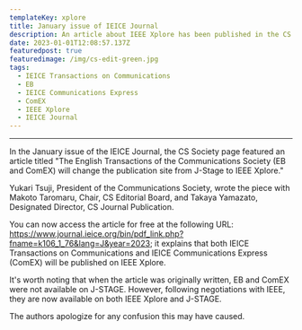 ```yaml
---
templateKey: xplore
title: January issue of IEICE Journal
description: An article about IEEE Xplore has been published in the CS Society page of the January issue of IEICE Journal.
date: 2023-01-01T12:08:57.137Z
featuredpost: true
featuredimage: /img/cs-edit-green.jpg
tags:
  - IEICE Transactions on Communications
  - EB
  - IEICE Communications Express
  - ComEX
  - IEEE Xplore
  - IEICE Journal
---
```


---

In the January issue of the IEICE Journal, the CS Society page featured an article titled "The English Transactions of the Communications Society (EB and ComEX) will change the publication site from J-Stage to IEEE Xplore."

Yukari Tsuji, President of the Communications Society, wrote the piece with Makoto Taromaru, Chair, CS Editorial Board, and Takaya Yamazato, Designated Director, CS Journal Publication.

You can now access the article for free at the following URL: https://www.journal.ieice.org/bin/pdf_link.php?fname=k106_1_76&lang=J&year=2023; it explains that both IEICE Transactions on Communications and IEICE Communications Express (ComEX) will be published on IEEE Xplore.

It's worth noting that when the article was originally written, EB and ComEX were not available on J-STAGE.
However, following negotiations with IEEE, they are now available on both IEEE Xplore and J-STAGE.

The authors apologize for any confusion this may have caused.
